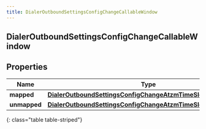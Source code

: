 ```yaml
---
title: DialerOutboundSettingsConfigChangeCallableWindow
---
```


## DialerOutboundSettingsConfigChangeCallableWindow

## Properties

| Name         | Type                                                                                                                                                 | Description | Notes      |
| ------------ | ---------------------------------------------------------------------------------------------------------------------------------------------------- | ----------- | ---------- |
| **mapped**   | <!----><!---->[**DialerOutboundSettingsConfigChangeAtzmTimeSlot**](DialerOutboundSettingsConfigChangeAtzmTimeSlot.md)<!---->                         |             | [optional] |
| **unmapped** | <!----><!---->[**DialerOutboundSettingsConfigChangeAtzmTimeSlotWithTimeZone**](DialerOutboundSettingsConfigChangeAtzmTimeSlotWithTimeZone.md)<!----> |             | [optional] |

{: class="table table-striped"}
